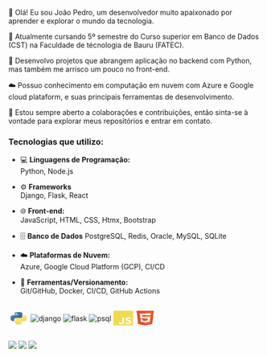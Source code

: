 👋 Olá! Eu sou João Pedro, um desenvolvedor muito apaixonado por aprender e explorar o mundo da tecnologia.


💼 Atualmente cursando 5º semestre do Curso superior em Banco de Dados (CST) na Faculdade de técnologia de Bauru (FATEC).


🌱 Desenvolvo projetos que abrangem aplicação no backend com Python, mas também me arrisco um pouco no front-end.


☁️ Possuo conhecimento em computação em nuvem com Azure e Google cloud plataform, e suas principais ferramentas de desenvolvimento.


🚀 Estou sempre aberto a colaborações e contribuições, então sinta-se à vontade para explorar meus repositórios e entrar em contato.

### Tecnologias que utilizo:
  - 💻 **Linguagens de Programação:**    
    Python, Node.js  
  
  - ⚙️ **Frameworks**  
    Django, Flask, React  
  
  - 🌐 **Front-end:**  
    JavaScript, HTML, CSS, Htmx, Bootstrap  
  
  - 🗄️ **Banco de Dados**
    PostgreSQL, Redis, Oracle, MySQL, SQLite  
  
  - ☁️ **Plataformas de Nuvem:**   
    Azure, Google Cloud Platform (GCP), CI/CD  
  
  - 🔧 **Ferramentas/Versionamento:**   
    Git/GitHub, Docker, CI/CD, GitHub Actions 
  

<div style="display: inline_block"><br>
  <img align="center" alt="python" height="30" width="40" src="https://raw.githubusercontent.com/devicons/devicon/master/icons/python/python-original.svg">
   <img align="center" alt="django" height="30" width="40" src="https://github.com/marwin1991/profile-technology-icons/assets/62091613/9bf5650b-e534-4eae-8a26-8379d076f3b4">
   <img align="center" alt="flask" height="30" width="40" src="https://user-images.githubusercontent.com/25181517/183423775-2276e25d-d43d-4e58-890b-edbc88e915f7.png">
  <img align="center" alt="psql" height="30" width="40" src="https://user-images.githubusercontent.com/25181517/117208740-bfb78400-adf5-11eb-97bb-09072b6bedfc.png">
  <img align="center" alt="js" height="30" width="40" src="https://raw.githubusercontent.com/devicons/devicon/master/icons/javascript/javascript-plain.svg">
  <img align="center" alt="HTML" height="30" width="40" src="https://raw.githubusercontent.com/devicons/devicon/master/icons/html5/html5-original.svg">
  


</div>

  ##
  <div> 
   <a href=https://www.instagram.com//" target="_blank"><img src="https://img.shields.io/badge/-Instagram-%23E4405F?style=for-the-badge&logo=instagram&logoColor=white" target="_blank"></a>
  <a href="https://www.linkedin.com/in/jo%C3%A3o-pedro-gomes-de-souza-0224611a1/" target="_blank"><img src="https://img.shields.io/badge/LinkedIn-0077B5?style=for-the-badge&logo=linkedin&logoColor=white" target="_blank"></a> 
  <a href = "mailto:joaogood@outlook.com"><img src="https://img.shields.io/badge/-Gmail-%23333?style=for-the-badge&logo=gmail&logoColor=white" target="_blank"></a>
 
  
</div>
